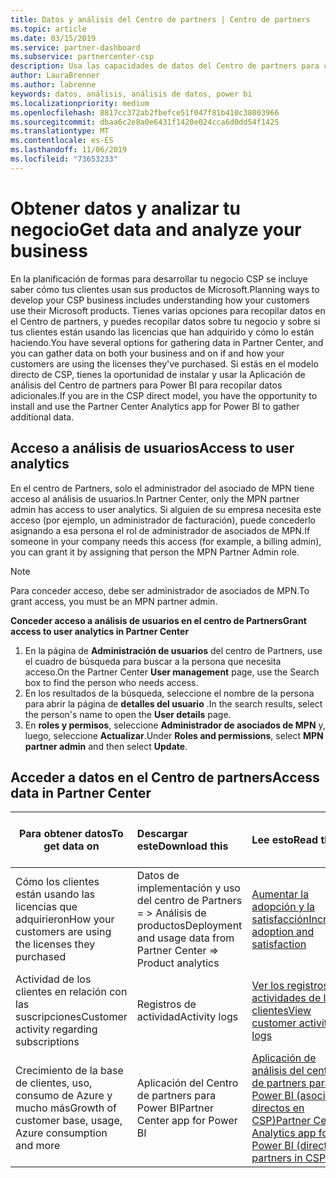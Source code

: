 ```yaml
---
title: Datos y análisis del Centro de partners | Centro de partners
ms.topic: article
ms.date: 03/15/2019
ms.service: partner-dashboard
ms.subservice: partnercenter-csp
description: Usa las capacidades de datos del Centro de partners para comprender mejor tu negocio.
author: LauraBrenner
ms.author: labrenne
keywords: datos, análisis, análisis de datos, power bi
ms.localizationpriority: medium
ms.openlocfilehash: 8817cc372ab2fbefce51f047f81b410c38003966
ms.sourcegitcommit: dbaa6c2e8a0e6431f1420e024cca6d0dd54f1425
ms.translationtype: MT
ms.contentlocale: es-ES
ms.lasthandoff: 11/06/2019
ms.locfileid: "73653233"
---
```

# <a name="get-data-and-analyze-your-business"></a><span data-ttu-id="9859e-104">Obtener datos y analizar tu negocio</span><span class="sxs-lookup"><span data-stu-id="9859e-104">Get data and analyze your business</span></span> 

<span data-ttu-id="9859e-105">En la planificación de formas para desarrollar tu negocio CSP se incluye saber cómo tus clientes usan sus productos de Microsoft.</span><span class="sxs-lookup"><span data-stu-id="9859e-105">Planning ways to develop your CSP business includes understanding how your customers use their Microsoft products.</span></span> <span data-ttu-id="9859e-106">Tienes varias opciones para recopilar datos en el Centro de partners, y puedes recopilar datos sobre tu negocio y sobre si tus clientes están usando las licencias que han adquirido y cómo lo están haciendo.</span><span class="sxs-lookup"><span data-stu-id="9859e-106">You have several options for gathering data in Partner Center, and you can gather data on both your business and on if and how your customers are using the licenses they've purchased.</span></span> <span data-ttu-id="9859e-107">Si estás en el modelo directo de CSP, tienes la oportunidad de instalar y usar la Aplicación de análisis del Centro de partners para Power BI para recopilar datos adicionales.</span><span class="sxs-lookup"><span data-stu-id="9859e-107">If you are in the CSP direct model, you have the opportunity to install and use the Partner Center Analytics app for Power BI to gather additional data.</span></span>

## <a name="access-to-user-analytics"></a><span data-ttu-id="9859e-108">Acceso a análisis de usuarios</span><span class="sxs-lookup"><span data-stu-id="9859e-108">Access to user analytics</span></span>

<span data-ttu-id="9859e-109">En el centro de Partners, solo el administrador del asociado de MPN tiene acceso al análisis de usuarios.</span><span class="sxs-lookup"><span data-stu-id="9859e-109">In Partner Center, only the MPN partner admin has access to user analytics.</span></span> <span data-ttu-id="9859e-110">Si alguien de su empresa necesita este acceso (por ejemplo, un administrador de facturación), puede concederlo asignando a esa persona el rol de administrador de asociados de MPN.</span><span class="sxs-lookup"><span data-stu-id="9859e-110">If someone in your company needs this access (for example, a billing admin), you can grant it by assigning that person the MPN Partner Admin role.</span></span>

>[!NOTE] 
><span data-ttu-id="9859e-111">Para conceder acceso, debe ser administrador de asociados de MPN.</span><span class="sxs-lookup"><span data-stu-id="9859e-111">To grant access, you must be an MPN partner admin.</span></span>

<span data-ttu-id="9859e-112">**Conceder acceso a análisis de usuarios en el centro de Partners**</span><span class="sxs-lookup"><span data-stu-id="9859e-112">**Grant access to user analytics in Partner Center**</span></span> 

1.  <span data-ttu-id="9859e-113">En la página de **Administración de usuarios** del centro de Partners, use el cuadro de búsqueda para buscar a la persona que necesita acceso.</span><span class="sxs-lookup"><span data-stu-id="9859e-113">On the Partner Center **User management** page, use the Search box to find the person who needs access.</span></span>
2.  <span data-ttu-id="9859e-114">En los resultados de la búsqueda, seleccione el nombre de la persona para abrir la página de **detalles del usuario** .</span><span class="sxs-lookup"><span data-stu-id="9859e-114">In the search results, select the person's name to open the **User details** page.</span></span>
3.  <span data-ttu-id="9859e-115">En **roles y permisos**, seleccione **Administrador de asociados de MPN** y, luego, seleccione **Actualizar**.</span><span class="sxs-lookup"><span data-stu-id="9859e-115">Under **Roles and permissions**, select **MPN partner admin** and then select **Update**.</span></span>

 
## <a name="access-data-in-partner-center"></a><span data-ttu-id="9859e-116">Acceder a datos en el Centro de partners</span><span class="sxs-lookup"><span data-stu-id="9859e-116">Access data in Partner Center</span></span>

|<span data-ttu-id="9859e-117">**Para obtener datos**</span><span class="sxs-lookup"><span data-stu-id="9859e-117">**To get data on**</span></span>   |<span data-ttu-id="9859e-118">**Descargar este**</span><span class="sxs-lookup"><span data-stu-id="9859e-118">**Download this**</span></span>   |<span data-ttu-id="9859e-119">**Lee esto**</span><span class="sxs-lookup"><span data-stu-id="9859e-119">**Read this**</span></span>   | <span data-ttu-id="9859e-120">**Se aplica a**</span><span class="sxs-lookup"><span data-stu-id="9859e-120">**Applies to**</span></span>    |
|---------------------|:-----------------------|:---------------|:--------------|
|<span data-ttu-id="9859e-121">Cómo los clientes están usando las licencias que adquirieron</span><span class="sxs-lookup"><span data-stu-id="9859e-121">How your customers are using the licenses they purchased</span></span>   |<span data-ttu-id="9859e-122">Datos de implementación y uso del centro de Partners = > Análisis de productos</span><span class="sxs-lookup"><span data-stu-id="9859e-122">Deployment and usage data from Partner Center => Product analytics</span></span>   |[<span data-ttu-id="9859e-123">Aumentar la adopción y la satisfacción</span><span class="sxs-lookup"><span data-stu-id="9859e-123">Increase adoption and satisfaction</span></span>](increasing-adoption-and-satisfaction.md)|<span data-ttu-id="9859e-124">Partners de CSP</span><span class="sxs-lookup"><span data-stu-id="9859e-124">CSP partners</span></span>|
|<span data-ttu-id="9859e-125">Actividad de los clientes en relación con las suscripciones</span><span class="sxs-lookup"><span data-stu-id="9859e-125">Customer activity regarding subscriptions</span></span>   |<span data-ttu-id="9859e-126">Registros de actividad</span><span class="sxs-lookup"><span data-stu-id="9859e-126">Activity logs</span></span>   |[<span data-ttu-id="9859e-127">Ver los registros de actividades de los clientes</span><span class="sxs-lookup"><span data-stu-id="9859e-127">View customer activity logs</span></span>](activity-logs.md)|<span data-ttu-id="9859e-128">Partners de CSP</span><span class="sxs-lookup"><span data-stu-id="9859e-128">CSP partners</span></span>   |
|<span data-ttu-id="9859e-129">Crecimiento de la base de clientes, uso, consumo de Azure y mucho más</span><span class="sxs-lookup"><span data-stu-id="9859e-129">Growth of customer base, usage, Azure consumption and more</span></span>   |<span data-ttu-id="9859e-130">Aplicación del Centro de partners para Power BI</span><span class="sxs-lookup"><span data-stu-id="9859e-130">Partner Center app for Power BI</span></span>   |[<span data-ttu-id="9859e-131">Aplicación de análisis del centro de partners para Power BI (asociados directos en CSP)</span><span class="sxs-lookup"><span data-stu-id="9859e-131">Partner Center Analytics app for Power BI (direct partners in CSP)</span></span>](power-bi-app-for-direct-partners.md)|<span data-ttu-id="9859e-132">Partners directos de CSP</span><span class="sxs-lookup"><span data-stu-id="9859e-132">CSP direct partners</span></span>|






